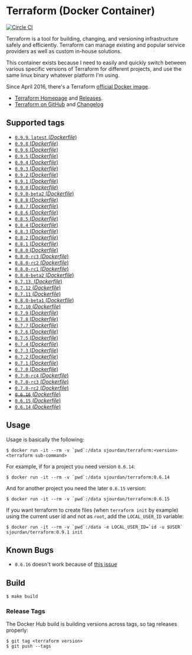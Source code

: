 # Terraform (Docker Container)

[![Circle CI](https://circleci.com/gh/sjourdan/terraform-docker.svg?style=shield)](https://circleci.com/gh/sjourdan/terraform-docker)

Terraform is a tool for building, changing, and versioning infrastructure safely and efficiently. Terraform can manage existing and popular service providers as well as custom in-house solutions.

This container exists because I need to easily and quickly switch between various specific versions of Terraform for different projects, and use the same linux binary whatever platform I'm using.

Since April 2016, there's a Terraform [official Docker image](https://hub.docker.com/r/hashicorp/terraform/).

- [Terraform Homepage](https://www.terraform.io/) and [Releases](https://releases.hashicorp.com/terraform/).
- [Terraform on GitHub](https://github.com/hashicorp/terraform) and [Changelog](https://github.com/hashicorp/terraform/blob/master/CHANGELOG.md)

## Supported tags

-	[`0.9.9`, `latest` (*Dockerfile*)](https://github.com/sjourdan/terraform-docker/blob/0.9.9/Dockerfile)
-	[`0.9.8` (*Dockerfile*)](https://github.com/sjourdan/terraform-docker/blob/0.9.8/Dockerfile)
-	[`0.9.6` (*Dockerfile*)](https://github.com/sjourdan/terraform-docker/blob/0.9.6/Dockerfile)
-	[`0.9.5` (*Dockerfile*)](https://github.com/sjourdan/terraform-docker/blob/0.9.5/Dockerfile)
-	[`0.9.4` (*Dockerfile*)](https://github.com/sjourdan/terraform-docker/blob/0.9.4/Dockerfile)
-	[`0.9.3` (*Dockerfile*)](https://github.com/sjourdan/terraform-docker/blob/0.9.3/Dockerfile)
-	[`0.9.2` (*Dockerfile*)](https://github.com/sjourdan/terraform-docker/blob/0.9.2/Dockerfile)
-	[`0.9.1` (*Dockerfile*)](https://github.com/sjourdan/terraform-docker/blob/0.9.1/Dockerfile)
-	[`0.9.0` (*Dockerfile*)](https://github.com/sjourdan/terraform-docker/blob/0.9.0/Dockerfile)
-	[`0.9.0-beta2` (*Dockerfile*)](https://github.com/sjourdan/terraform-docker/blob/0.9.0-beta2/Dockerfile)
-	[`0.8.8` (*Dockerfile*)](https://github.com/sjourdan/terraform-docker/blob/0.8.8/Dockerfile)
-	[`0.8.7` (*Dockerfile*)](https://github.com/sjourdan/terraform-docker/blob/0.8.7/Dockerfile)
-	[`0.8.6` (*Dockerfile*)](https://github.com/sjourdan/terraform-docker/blob/0.8.6/Dockerfile)
-	[`0.8.5` (*Dockerfile*)](https://github.com/sjourdan/terraform-docker/blob/0.8.5/Dockerfile)
-	[`0.8.4` (*Dockerfile*)](https://github.com/sjourdan/terraform-docker/blob/0.8.4/Dockerfile)
-	[`0.8.3` (*Dockerfile*)](https://github.com/sjourdan/terraform-docker/blob/0.8.3/Dockerfile)
-	[`0.8.2` (*Dockerfile*)](https://github.com/sjourdan/terraform-docker/blob/0.8.2/Dockerfile)
-	[`0.8.1` (*Dockerfile*)](https://github.com/sjourdan/terraform-docker/blob/0.8.1/Dockerfile)
-	[`0.8.0` (*Dockerfile*)](https://github.com/sjourdan/terraform-docker/blob/0.8.0/Dockerfile)
-	[`0.8.0-rc3` (*Dockerfile*)](https://github.com/sjourdan/terraform-docker/blob/0.8.0-rc3/Dockerfile)
-	[`0.8.0-rc2` (*Dockerfile*)](https://github.com/sjourdan/terraform-docker/blob/0.8.0-rc2/Dockerfile)
-	[`0.8.0-rc1` (*Dockerfile*)](https://github.com/sjourdan/terraform-docker/blob/0.8.0-rc1/Dockerfile)
-	[`0.8.0-beta2` (*Dockerfile*)](https://github.com/sjourdan/terraform-docker/blob/0.8.0-beta2/Dockerfile)
-	[`0.7.13`, (*Dockerfile*)](https://github.com/sjourdan/terraform-docker/blob/0.7.13/Dockerfile)
-	[`0.7.12` (*Dockerfile*)](https://github.com/sjourdan/terraform-docker/blob/0.7.12/Dockerfile)
-	[`0.7.11` (*Dockerfile*)](https://github.com/sjourdan/terraform-docker/blob/0.7.11/Dockerfile)
-	[`0.8.0-beta1` (*Dockerfile*)](https://github.com/sjourdan/terraform-docker/blob/0.8.0-beta1/Dockerfile)
-	[`0.7.10` (*Dockerfile*)](https://github.com/sjourdan/terraform-docker/blob/0.7.10/Dockerfile)
-	[`0.7.9` (*Dockerfile*)](https://github.com/sjourdan/terraform-docker/blob/0.7.9/Dockerfile)
-	[`0.7.8` (*Dockerfile*)](https://github.com/sjourdan/terraform-docker/blob/0.7.8/Dockerfile)
-	[`0.7.7` (*Dockerfile*)](https://github.com/sjourdan/terraform-docker/blob/0.7.7/Dockerfile)
-	[`0.7.6` (*Dockerfile*)](https://github.com/sjourdan/terraform-docker/blob/0.7.6/Dockerfile)
-	[`0.7.5` (*Dockerfile*)](https://github.com/sjourdan/terraform-docker/blob/0.7.5/Dockerfile)
-	[`0.7.4` (*Dockerfile*)](https://github.com/sjourdan/terraform-docker/blob/0.7.4/Dockerfile)
-	[`0.7.3` (*Dockerfile*)](https://github.com/sjourdan/terraform-docker/blob/0.7.3/Dockerfile)
-	[`0.7.2` (*Dockerfile*)](https://github.com/sjourdan/terraform-docker/blob/0.7.2/Dockerfile)
-	[`0.7.1` (*Dockerfile*)](https://github.com/sjourdan/terraform-docker/blob/0.7.1/Dockerfile)
-	[`0.7.0` (*Dockerfile*)](https://github.com/sjourdan/terraform-docker/blob/0.7.0/Dockerfile)
-	[`0.7.0-rc4` (*Dockerfile*)](https://github.com/sjourdan/terraform-docker/blob/0.7.0-rc4/Dockerfile)
-	[`0.7.0-rc3` (*Dockerfile*)](https://github.com/sjourdan/terraform-docker/blob/0.7.0-rc3/Dockerfile)
-	[`0.7.0-rc2` (*Dockerfile*)](https://github.com/sjourdan/terraform-docker/blob/0.7.0-rc2/Dockerfile)
-	[~~`0.6.16`~~ (*Dockerfile*)](https://github.com/sjourdan/terraform-docker/blob/0.6.16/Dockerfile)
-	[`0.6.15` (*Dockerfile*)](https://github.com/sjourdan/terraform-docker/blob/0.6.15/Dockerfile)
-	[`0.6.14` (*Dockerfile*)](https://github.com/sjourdan/terraform-docker/blob/0.6.14/Dockerfile)

## Usage

Usage is basically the following:

```
$ docker run -it --rm -v `pwd`:/data sjourdan/terraform:<version> <terraform sub-command>
```

For example, if for a project you need version `0.6.14`:

```
$ docker run -it --rm -v `pwd`:/data sjourdan/terraform:0.6.14
```

And for another project you need the later `0.6.15` version:

```
$ docker run -it --rm -v `pwd`:/data sjourdan/terraform:0.6.15
```

If you want terraform to create files (when `terraform init` by example) using
the current user id and not as `root`, add the `LOCAL_USER_ID` variable:

```
$ docker run -it --rm -v `pwd`:/data -e LOCAL_USER_ID=`id -u $USER` sjourdan/terraform:0.9.1 init
```

## Known Bugs

- `0.6.16` doesn't work because of [this issue](https://github.com/hashicorp/terraform/issues/6714)

## Build

```
$ make build
```

### Release Tags

The Docker Hub build is building versions across tags, so tag releases properly:

```
$ git tag <terraform version>
$ git push --tags
```
